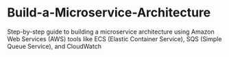 # Build-a-Microservice-Architecture
Step-by-step guide to building a microservice architecture using Amazon Web Services (AWS) tools like ECS (Elastic Container Service), SQS (Simple Queue Service), and CloudWatch
